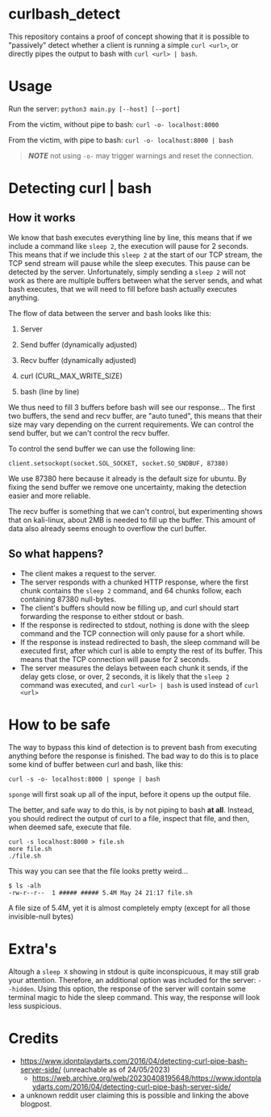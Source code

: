 # curlbash_detect
This repository contains a proof of concept showing that it is possible to "passively" detect
whether a client is running a simple `curl <url>`, or directly pipes the output to bash with `curl <url> | bash`.

# Usage
Run the server:
`python3 main.py [--host] [--port]`

From the victim, without pipe to bash:
`curl -o- localhost:8000`

From the victim, with pipe to bash:
`curl -o- localhost:8000 | bash` 

> **_NOTE_** not using `-o-` may trigger warnings and reset the connection.

# Detecting curl | bash
## How it works
We know that bash executes everything line by line, this means that if we include a command like `sleep 2`, the execution will pause for 2 seconds.
This means that if we include this `sleep 2` at the start of our TCP stream, the TCP send stream will pause while the sleep executes. This pause can be detected by the server.
Unfortunately, simply sending a `sleep 2` will not work as there are multiple buffers between what the server sends, and what bash executes, that we will need to fill before bash actually executes anything.

The flow of data between the server and bash looks like this:
1. Server
2. Send buffer (dynamically adjusted)

3. Recv buffer (dynamically adjusted)
4. curl (CURL\_MAX\_WRITE\_SIZE)
5. bash (line by line)

We thus need to fill 3 buffers before bash will see our response...
The first two buffers, the send and recv buffer, are "auto tuned", this means that their size may vary depending on the current requirements.
We can control the send buffer, but we can't control the recv buffer.

To control the send buffer we can use the following line:
```
client.setsockopt(socket.SOL_SOCKET, socket.SO_SNDBUF, 87380)
```
We use 87380 here because it already is the default size for ubuntu.
By fixing the send buffer we remove one uncertainty, making the detection easier and more reliable.

The recv buffer is something that we can't control, but experimenting shows that on kali-linux, about 2MB is needed to fill up the buffer.
This amount of data also already seems enough to overflow the curl buffer.

## So what happens?
- The client makes a request to the server.
- The server responds with a chunked HTTP response, where the first chunk contains the `sleep 2` command, and 64 chunks follow, each containing 87380 null-bytes.
- The client's buffers should now be filling up, and curl should start forwarding the response to either stdout or bash.
- If the response is redirected to stdout, nothing is done with the sleep command and the TCP connection will only pause for a short while.
- If the response is instead redirected to bash, the sleep command will be executed first, after which curl is able to empty the rest of its buffer. This means that the TCP connection will pause for 2 seconds.
- The server measures the delays between each chunk it sends, if the delay gets close, or over, 2 seconds, it is likely that the `sleep 2` command was executed, and `curl <url> | bash` is used instead of `curl <url>`
 

# How to be safe
The way to bypass this kind of detection is to prevent bash from executing anything before the response is finished.
The bad way to do this is to place some kind of buffer between curl and bash, like this:
```
curl -s -o- localhost:8000 | sponge | bash
```
`sponge` will first soak up all of the input, before it opens up the output file.

The better, and safe way to do this, is by not piping to bash **at all**. 
Instead, you should redirect the output of curl to a file, inspect that file, and then, when deemed safe, execute that file.
```
curl -s localhost:8000 > file.sh
more file.sh
./file.sh
```
This way you can see that the file looks pretty weird...
```
$ ls -alh
-rw-r--r--  1 ##### ##### 5.4M May 24 21:17 file.sh
```
A file size of 5.4M, yet it is almost completely empty (except for all those invisible-null bytes)
 
# Extra's 
Altough a `sleep X` showing in stdout is quite inconspicuous, it may still grab your attention. Therefore,
an additional option was included for the server: `--hidden`. Using this option,
the response of the server will contain some terminal magic to hide the sleep command.
This way, the response will look less suspicious.

# Credits
- https://www.idontplaydarts.com/2016/04/detecting-curl-pipe-bash-server-side/ (unreachable as of 24/05/2023)
	- https://web.archive.org/web/20230408195648/https://www.idontplaydarts.com/2016/04/detecting-curl-pipe-bash-server-side/
- a unknown reddit user claiming this is possible and linking the above blogpost.
